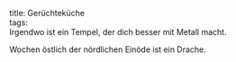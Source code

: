 title: Gerüchteküche  
tags:   
Irgendwo ist ein Tempel, der dich besser mit Metall macht.





Wochen östlich der nördlichen Einöde ist ein Drache.